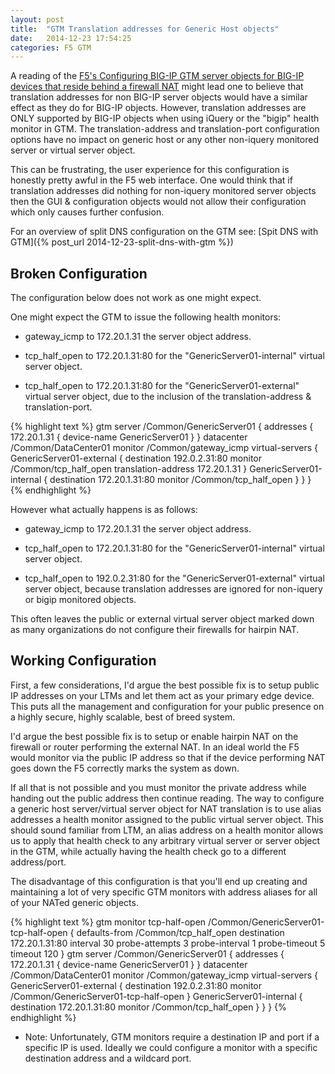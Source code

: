 ```yaml
---
layout: post
title:  "GTM Translation addresses for Generic Host objects"
date:   2014-12-23 17:54:25
categories: F5 GTM
---
```


A reading of the [F5's Configuring BIG-IP GTM server objects for BIG-IP devices that reside behind a firewall NAT](https://support.f5.com/kb/en-us/solutions/public/14000/700/sol14707.html) might lead one to believe that translation addresses for non BIG-IP server objects would have a similar effect as they do for BIG-IP objects.  However, translation addresses are ONLY supported by BIG-IP objects when using iQuery or the "bigip" health monitor in GTM.  The translation-address and translation-port configuration options have no impact on generic host or any other non-iquery monitored server or virtual server object.

This can be frustrating, the user experience for this configuration is honestly pretty awful in the F5 web interface.  One would think that if translation addresses did nothing for non-iquery monitored server objects then the GUI & configuration objects would not allow their configuration which only causes further confusion.

For an overview of split DNS configuration on the GTM see: [Spit DNS with GTM]({% post_url 2014-12-23-split-dns-with-gtm %})

## Broken Configuration

The configuration below does not work as one might expect.  

One might expect the GTM to issue the following health monitors:

* gateway\_icmp to 172.20.1.31 the server object address.

* tcp\_half\_open to 172.20.1.31:80 for the "GenericServer01-internal" virtual server object.

* tcp\_half\_open to 172.20.1.31:80 for the "GenericServer01-external" virtual server object, due to the inclusion of the translation-address & translation-port.

{% highlight text %}
gtm server /Common/GenericServer01 {
    addresses {
        172.20.1.31 {
            device-name GenericServer01
        }
    }
    datacenter /Common/DataCenter01
    monitor /Common/gateway_icmp
    virtual-servers {
        GenericServer01-external {
            destination 192.0.2.31:80
            monitor /Common/tcp_half_open
            translation-address 172.20.1.31
        }
        GenericServer01-internal {
            destination 172.20.1.31:80
            monitor /Common/tcp_half_open
        }
    }
}
{% endhighlight %}

However what actually happens is as follows:

* gateway\_icmp to 172.20.1.31 the server object address.

* tcp\_half\_open to 172.20.1.31:80 for the "GenericServer01-internal" virtual server object.

* tcp\_half\_open to 192.0.2.31:80 for the "GenericServer01-external" virtual server object, because translation addresses are ignored for non-iquery or bigip monitored objects.

This often leaves the public or external virtual server object marked down as many organizations do not configure their firewalls for hairpin NAT.


## Working Configuration

First, a few considerations, I'd argue the best possible fix is to setup public IP addresses on your LTMs and let them act as your primary edge device.  This puts all the management and configuration for your public presence on a highly secure, highly scalable, best of breed system.

I'd argue the best possible fix is to setup or enable hairpin NAT on the firewall or router performing the external NAT.  In an ideal world the F5 would monitor via the public IP address so that if the device performing NAT goes down the F5 correctly marks the system as down.

If all that is not possible and you must monitor the private address while handing out the public address then continue reading.  The way to configure a generic host server/virtual server object for NAT translation is to use alias addresses a health monitor assigned to the public virtual server object.  This should sound familiar from LTM, an alias address on a health monitor allows us to apply that health check to any arbitrary virtual server or server object in the GTM, while actually having the health check go to a different address/port.

The disadvantage of this configuration is that you'll end up creating and maintaining a lot of very specific GTM monitors with address aliases for all of your NATed generic objects.

{% highlight text %}
gtm monitor tcp-half-open /Common/GenericServer01-tcp-half-open {
    defaults-from /Common/tcp_half_open
    destination 172.20.1.31:80
    interval 30
    probe-attempts 3
    probe-interval 1
    probe-timeout 5
    timeout 120
}
gtm server /Common/GenericServer01 {
    addresses {
        172.20.1.31 {
            device-name GenericServer01
        }
    }
    datacenter /Common/DataCenter01
    monitor /Common/gateway_icmp
    virtual-servers {
        GenericServer01-external {
            destination 192.0.2.31:80
            monitor /Common/GenericServer01-tcp-half-open
        }
        GenericServer01-internal {
            destination 172.20.1.31:80
            monitor /Common/tcp_half_open
        }
    }
}
{% endhighlight %}

* Note: Unfortunately, GTM monitors require a destination IP and port if a specific IP is used.  Ideally we could configure a monitor with a specific destination address and a wildcard port.

